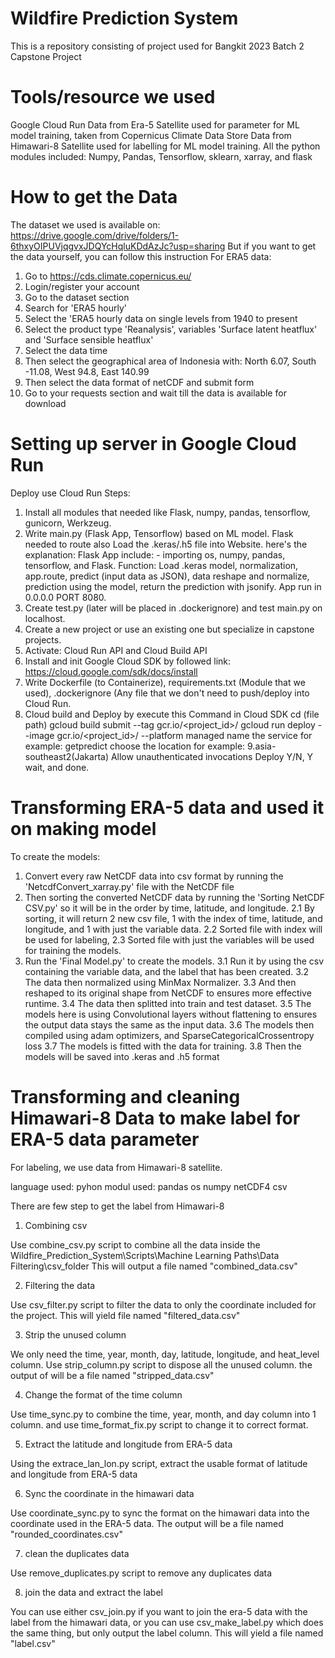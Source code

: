 # Wildfire Prediction System
This is a repository consisting of project used for Bangkit 2023 Batch 2 Capstone Project

# Tools/resource we used
Google Cloud Run
Data from Era-5 Satellite used for parameter for ML model training, taken from Copernicus Climate Data Store
Data from Himawari-8 Satellite used for labelling for ML model training.
All the python modules included: Numpy, Pandas, Tensorflow, sklearn, xarray, and flask

# How to get the Data
The dataset we used is available on: https://drive.google.com/drive/folders/1-6thxyOIPUVjqgvxJDQYcHqluKDdAzJc?usp=sharing
But if you want to get the data yourself, you can follow this instruction
For ERA5 data:
1. Go to https://cds.climate.copernicus.eu/
2. Login/register your account
3. Go to the dataset section
4. Search for 'ERA5 hourly'
5. Select the 'ERA5 hourly data on single levels from 1940 to present
6. Select the product type 'Reanalysis', variables 'Surface latent heatflux' and 'Surface sensible heatflux'
7. Select the data time
8. Then select the geographical area of Indonesia with: North 6.07, South -11.08, West 94.8, East 140.99
9. Then select the data format of netCDF and submit form
10. Go to your requests section and wait till the data is available for download

# Setting up server in Google Cloud Run
Deploy use Cloud Run Steps:
1. Install all modules that needed like Flask, numpy, pandas, tensorflow, gunicorn, Werkzeug.
2. Write main.py (Flask App, Tensorflow) based on ML model. Flask needed to route also Load the .keras/.h5 file into Website. here's the explanation:
	Flask App include: - importing os, numpy, pandas, tensorflow, and Flask.
	Function: Load .keras model, normalization, app.route, predict (input data as JSON), data reshape and 	normalize, prediction using the model, return the prediction with jsonify.
	App run in 0.0.0.0 PORT 8080.
3. Create test.py (later will be placed in .dockerignore) and test main.py on localhost.
4. Create a new project or use an existing one but specialize in capstone projects.
5. Activate: Cloud Run API and Cloud Build API
6. Install and init Google Cloud SDK by followed link:
	https://cloud.google.com/sdk/docs/install
7. Write Dockerfile (to Containerize), requirements.txt (Module that we used), .dockerignore (Any file that we don't need to push/deploy into Cloud Run.
8. Cloud build and Deploy by execute this Command in Cloud SDK
	cd (file path)
	gcloud build submit --tag gcr.io/<project_id>/<function>
	gcloud run deploy --image gcr.io/<project_id>/<function> --platform managed
		name the service for example: getpredict
		choose the location for example: 9.asia-southeast2(Jakarta)
		Allow unauthenticated invocations
		Deploy Y/N, Y
		wait, and done.

# Transforming ERA-5 data and used it on making model
To create the models:

1. Convert every raw NetCDF data into csv format by running the 'NetcdfConvert_xarray.py' file with the NetCDF file
2. Then sorting the converted NetCDF data by running the 'Sorting NetCDF CSV.py' so it will be in the order by time, latitude, and longitude.
   2.1 By sorting, it will return 2 new csv file, 1 with the index of time, latitude, and longitude, and 1 with just the variable data.
   2.2 Sorted file with index will be used for labeling,
   2.3 Sorted file with just the variables will be used for training the models.
3. Run the 'Final Model.py' to create the models.
   3.1 Run it by using the csv containing the variable data, and the label that has been created.
   3.2 The data then normalized using MinMax Normalizer.
   3.3 And then reshaped to its original shape from NetCDF to ensures more effective runtime.
   3.4 The data then splitted into train and test dataset.
   3.5 The models here is using Convolutional layers without flattening to ensures the output data stays the same as the input data.
   3.6 The models then compiled using adam optimizers, and SparseCategoricalCrossentropy loss
   3.7 The models is fitted with the data for training.
   3.8 Then the models will be saved into .keras and .h5 format

# Transforming and cleaning Himawari-8 Data to make label for ERA-5 data parameter
  For labeling, we use data from Himawari-8 satellite.

language used: pyhon
modul used:
pandas
os
numpy
netCDF4
csv

There are few step to get the label from Himawari-8

1. Combining csv

  Use combine_csv.py script to combine all the data inside the Wildfire_Prediction_System\Scripts\Machine Learning Paths\Data Filtering\csv_folder
  This will output a file named "combined_data.csv"

2. Filtering the data

  Use csv_filter.py script to filter the data to only the coordinate included for the project. This will yield file named "filtered_data.csv"

3. Strip the unused column

  We only need the time, year, month, day, latitude, longitude, and heat_level column. Use strip_column.py script to dispose all the unused column. the output of will be a file named "stripped_data.csv"

4.  Change the format of the time column

  Use time_sync.py to combine the time, year, month, and day column into 1 column. and use time_format_fix.py script to change it to correct format.

5. Extract the latitude and longitude from ERA-5 data

  Using the extrace_lan_lon.py script, extract the usable format of latitude and longitude from ERA-5 data

6. Sync the coordinate in the himawari data

  Use coordinate_sync.py to sync the format on the himawari data into the coordinate used in the ERA-5 data. The output will be a file named "rounded_coordinates.csv"

7. clean the duplicates data

  Use remove_duplicates.py script to remove any duplicates data

8. join the data and extract the label

  You can use either csv_join.py if you want to join the era-5 data with the label from the himawari data, or you can use csv_make_label.py which does the same thing, but only output the label column. This will yield a file named "label.csv"
